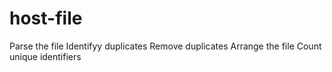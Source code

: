 # host-file

Parse the file
Identifyy duplicates
Remove duplicates
Arrange the file
Count unique identifiers
